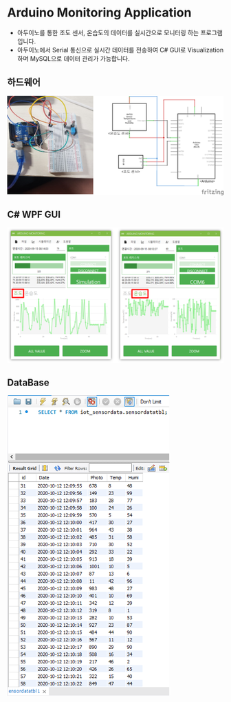 # Arduino Monitoring Application
* 아두이노를 통한 조도 센서, 온습도의 데이터를 실시간으로 모니터링 하는 프로그램입니다.
* 아두이노에서 Serial 통신으로 실시간 데이터를 전송하여 C# GUI로 Visualization 하며 MySQL으로 데이터 관리가 가능합니다.
## 하드웨어

![아두이노](/readmeFile/ArduinoMonitoring_Hardware.png)




## C# WPF GUI

![GUI1](/readmeFile/ArduinoMonitoring_WPF.png) 


## DataBase

![DB_Table](/readmeFile/ArduinoMonitoring_Table.PNG) 





